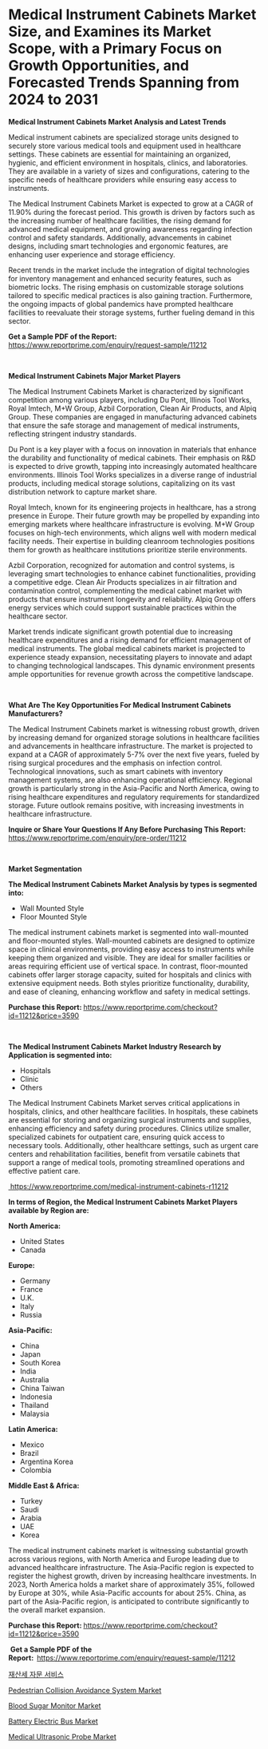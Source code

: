 <p><h1>Medical Instrument Cabinets Market Size, and Examines its Market Scope, with a Primary Focus on Growth Opportunities, and Forecasted Trends Spanning from 2024 to 2031</h1></p><p><strong>Medical Instrument Cabinets Market Analysis and Latest Trends</strong></p>
<p><p>Medical instrument cabinets are specialized storage units designed to securely store various medical tools and equipment used in healthcare settings. These cabinets are essential for maintaining an organized, hygienic, and efficient environment in hospitals, clinics, and laboratories. They are available in a variety of sizes and configurations, catering to the specific needs of healthcare providers while ensuring easy access to instruments.</p><p>The Medical Instrument Cabinets Market is expected to grow at a CAGR of 11.90% during the forecast period. This growth is driven by factors such as the increasing number of healthcare facilities, the rising demand for advanced medical equipment, and growing awareness regarding infection control and safety standards. Additionally, advancements in cabinet designs, including smart technologies and ergonomic features, are enhancing user experience and storage efficiency.</p><p>Recent trends in the market include the integration of digital technologies for inventory management and enhanced security features, such as biometric locks. The rising emphasis on customizable storage solutions tailored to specific medical practices is also gaining traction. Furthermore, the ongoing impacts of global pandemics have prompted healthcare facilities to reevaluate their storage systems, further fueling demand in this sector.</p></p>
<p><strong>Get a Sample PDF of the Report:&nbsp;</strong> <a href="https://www.reportprime.com/enquiry/request-sample/11212">https://www.reportprime.com/enquiry/request-sample/11212</a></p>
<p>&nbsp;</p>
<p><strong>Medical Instrument Cabinets Major Market Players</strong></p>
<p><p>The Medical Instrument Cabinets Market is characterized by significant competition among various players, including Du Pont, Illinois Tool Works, Royal Imtech, M+W Group, Azbil Corporation, Clean Air Products, and Alpiq Group. These companies are engaged in manufacturing advanced cabinets that ensure the safe storage and management of medical instruments, reflecting stringent industry standards.</p><p>Du Pont is a key player with a focus on innovation in materials that enhance the durability and functionality of medical cabinets. Their emphasis on R&D is expected to drive growth, tapping into increasingly automated healthcare environments. Illinois Tool Works specializes in a diverse range of industrial products, including medical storage solutions, capitalizing on its vast distribution network to capture market share.</p><p>Royal Imtech, known for its engineering projects in healthcare, has a strong presence in Europe. Their future growth may be propelled by expanding into emerging markets where healthcare infrastructure is evolving. M+W Group focuses on high-tech environments, which aligns well with modern medical facility needs. Their expertise in building cleanroom technologies positions them for growth as healthcare institutions prioritize sterile environments.</p><p>Azbil Corporation, recognized for automation and control systems, is leveraging smart technologies to enhance cabinet functionalities, providing a competitive edge. Clean Air Products specializes in air filtration and contamination control, complementing the medical cabinet market with products that ensure instrument longevity and reliability. Alpiq Group offers energy services which could support sustainable practices within the healthcare sector.</p><p>Market trends indicate significant growth potential due to increasing healthcare expenditures and a rising demand for efficient management of medical instruments. The global medical cabinets market is projected to experience steady expansion, necessitating players to innovate and adapt to changing technological landscapes. This dynamic environment presents ample opportunities for revenue growth across the competitive landscape.</p></p>
<p>&nbsp;</p>
<p><strong>What Are The Key Opportunities For Medical Instrument Cabinets Manufacturers?</strong></p>
<p><p>The Medical Instrument Cabinets market is witnessing robust growth, driven by increasing demand for organized storage solutions in healthcare facilities and advancements in healthcare infrastructure. The market is projected to expand at a CAGR of approximately 5-7% over the next five years, fueled by rising surgical procedures and the emphasis on infection control. Technological innovations, such as smart cabinets with inventory management systems, are also enhancing operational efficiency. Regional growth is particularly strong in the Asia-Pacific and North America, owing to rising healthcare expenditures and regulatory requirements for standardized storage. Future outlook remains positive, with increasing investments in healthcare infrastructure.</p></p>
<p><strong>Inquire or Share Your Questions If Any Before Purchasing This Report:</strong> <a href="https://www.reportprime.com/enquiry/pre-order/11212">https://www.reportprime.com/enquiry/pre-order/11212</a></p>
<p>&nbsp;</p>
<p><strong>Market Segmentation</strong></p>
<p><strong>The Medical Instrument Cabinets Market Analysis by types is segmented into:</strong></p>
<p><ul><li>Wall Mounted Style</li><li>Floor Mounted Style</li></ul></p>
<p><p>The medical instrument cabinets market is segmented into wall-mounted and floor-mounted styles. Wall-mounted cabinets are designed to optimize space in clinical environments, providing easy access to instruments while keeping them organized and visible. They are ideal for smaller facilities or areas requiring efficient use of vertical space. In contrast, floor-mounted cabinets offer larger storage capacity, suited for hospitals and clinics with extensive equipment needs. Both styles prioritize functionality, durability, and ease of cleaning, enhancing workflow and safety in medical settings.</p></p>
<p><strong>Purchase this Report:&nbsp;</strong><a href="https://www.reportprime.com/checkout?id=11212&price=3590">https://www.reportprime.com/checkout?id=11212&price=3590</a></p>
<p>&nbsp;</p>
<p><strong>The Medical Instrument Cabinets Market Industry Research by Application is segmented into:</strong></p>
<p><ul><li>Hospitals</li><li>Clinic</li><li>Others</li></ul></p>
<p><p>The Medical Instrument Cabinets Market serves critical applications in hospitals, clinics, and other healthcare facilities. In hospitals, these cabinets are essential for storing and organizing surgical instruments and supplies, enhancing efficiency and safety during procedures. Clinics utilize smaller, specialized cabinets for outpatient care, ensuring quick access to necessary tools. Additionally, other healthcare settings, such as urgent care centers and rehabilitation facilities, benefit from versatile cabinets that support a range of medical tools, promoting streamlined operations and effective patient care.</p></p>
<p><a href="https://www.reportprime.com/medical-instrument-cabinets-r11212">&nbsp;https://www.reportprime.com/medical-instrument-cabinets-r11212</a></p>
<p><strong>In terms of Region, the Medical Instrument Cabinets Market Players available by Region are:</strong></p>
<p>
    <p> <strong> North America: </strong>
        <ul>
            <li>United States</li>
            <li>Canada</li>
        </ul>
        </p> 
    <p> <strong> Europe: </strong>
        <ul>
            <li>Germany</li>
            <li>France</li>
            <li>U.K.</li>
            <li>Italy</li>
            <li>Russia</li>
        </ul>
        </p> 
    <p> <strong> Asia-Pacific: </strong>
        <ul>
            <li>China</li>
            <li>Japan</li>
            <li>South Korea</li>
            <li>India</li>
            <li>Australia</li>
            <li>China Taiwan</li>
            <li>Indonesia</li>
            <li>Thailand</li>
            <li>Malaysia</li>
        </ul>
        </p> 
    <p> <strong> Latin America: </strong>
        <ul>
            <li>Mexico</li>
            <li>Brazil</li>
            <li>Argentina Korea</li>
            <li>Colombia</li>
        </ul>
        </p> 
    <p> <strong> Middle East & Africa: </strong>
        <ul>
            <li>Turkey</li>
            <li>Saudi</li>
            <li>Arabia</li>
            <li>UAE</li>
            <li>Korea</li>
        </ul>
    </p>
    </p>
<p><p>The medical instrument cabinets market is witnessing substantial growth across various regions, with North America and Europe leading due to advanced healthcare infrastructure. The Asia-Pacific region is expected to register the highest growth, driven by increasing healthcare investments. In 2023, North America holds a market share of approximately 35%, followed by Europe at 30%, while Asia-Pacific accounts for about 25%. China, as part of the Asia-Pacific region, is anticipated to contribute significantly to the overall market expansion.</p></p>
<p><strong>Purchase this Report: </strong><a href="https://www.reportprime.com/checkout?id=11212&price=3590">https://www.reportprime.com/checkout?id=11212&price=3590</a></p>
<p>&nbsp;<strong>Get a Sample PDF of the Report:&nbsp;&nbsp;</strong><a href="https://www.reportprime.com/enquiry/request-sample/11212">https://www.reportprime.com/enquiry/request-sample/11212</a></p>
<p><strong></strong></p>
<p><p><a href="https://medium.com/@darianswift1922_33282/%EC%84%B8%EA%B3%84-property-tax-advisory-services-market-%EC%9D%80-2024%EC%97%90%EC%84%9C-2031%EB%A1%9C-%EC%97%B0%ED%8F%89%EA%B7%A0-%EC%A6%9D%EA%B0%80%EC%9C%A8%EC%9D%84-%EB%B3%B4%EC%9D%BC-%EA%B2%83%EC%9C%BC%EB%A1%9C-%EC%98%88%EC%83%81%EB%90%A9%EB%8B%88%EB%8B%A4-e9fd88a2d38f">재산세 자문 서비스</a></p><p><a href="https://issuu.com/reportprime-2/docs/pedestrian-collision-avoidance-syst_191a5e6e83507f">Pedestrian Collision Avoidance System Market</a></p><p><a href="https://www.linkedin.com/pulse/insights-blood-sugar-monitor-industry-market-financial-ovbvc?trackingId=DQWqAFzMRxOOOuD2Ugua8g%3D%3D">Blood Sugar Monitor Market</a></p><p><a href="https://issuu.com/reportprime-2/docs/battery-electric-bus-market-size-20_902be2f1b20cac">Battery Electric Bus Market</a></p><p><a href="https://www.linkedin.com/pulse/medical-ultrasonic-probe-market-global-insights-sales-cyzmc?trackingId=Bg8l3N7nSe27Eu%2Fp0Rq%2BvA%3D%3D">Medical Ultrasonic Probe Market</a></p></p>